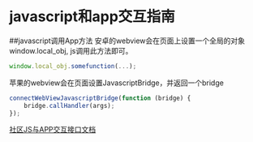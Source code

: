 # javascript和app交互指南


##javascript调用App方法
安卓的webview会在页面上设置一个全局的对象window.local_obj, js调用此方法即可。
```js
window.local_obj.somefunction(...);
```
苹果的webview会在页面设置JavascriptBridge，并返回一个bridge
```js
connectWebViewJavascriptBridge(function (bridge) {
    bridge.callHandler(args);
});
```

[社区JS与APP交互接口文档](sns.md)



